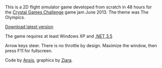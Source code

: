 This is a 2D flight simulator game developed from scratch in 48 hours for the [Crystal Games Challenge](http://foundation.thegamingcolts.com/crystalgameschallenge/) game jam June 2013. The theme was The Olympics.

[Download latest version](https://dl.dropboxusercontent.com/u/2527218/crystalgame-2013-06-29.zip)

The game requires at least Windows XP and [.NET 3.5](http://www.microsoft.com/en-us/download/details.aspx?id=22)

Arrow keys steer. There is no throttle by design. Maximize the window, then press F11 for fullscreen.

Code by [Ansis](https://twitter.com/AnsisMalins), graphics by [Ziara](http://ziara12.deviantart.com/).